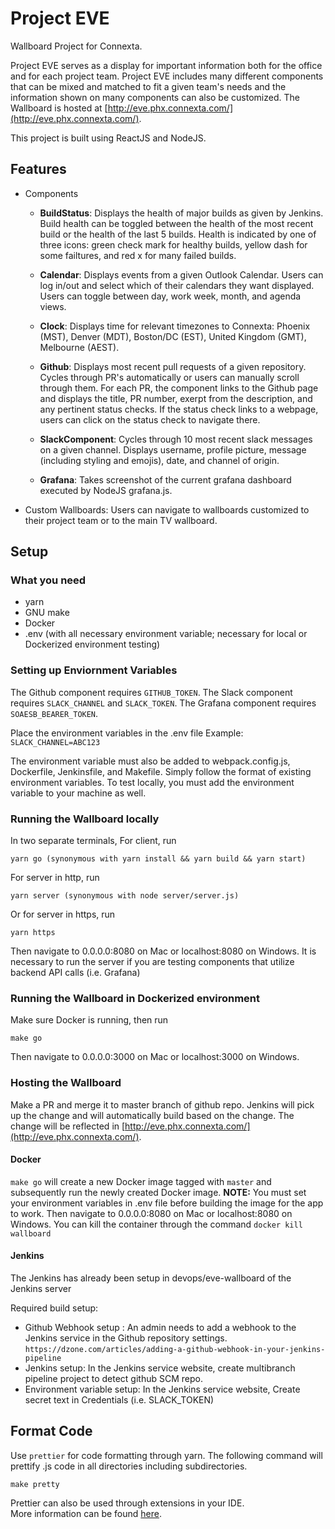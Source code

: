 # Project EVE

Wallboard Project for Connexta.

Project EVE serves as a display for important information both for the office and for each project team.  Project EVE includes many different components that can be mixed and matched to fit a given team's needs and the information shown on many components can also be customized.  The Wallboard is hosted at [http://eve.phx.connexta.com/](http://eve.phx.connexta.com/).

This project is built using ReactJS and NodeJS.

## Features

- Components

  - **BuildStatus**: Displays the health of major builds as given by Jenkins.  Build health can be toggled between the health of the most recent build or the health of the last 5 builds.  Health is indicated by one of three icons: green check mark for healthy builds, yellow dash for some failtures, and red x for many failed builds.
  
  - **Calendar**: Displays events from a given Outlook Calendar.  Users can log in/out and select which of their calendars they want displayed.  Users can toggle between day, work week, month, and agenda views.
  
  - **Clock**: Displays time for relevant timezones to Connexta: Phoenix (MST), Denver (MDT), Boston/DC (EST), United Kingdom (GMT), Melbourne (AEST).
  
  - **Github**: Displays most recent pull requests of a given repository.  Cycles through PR's automatically or users can manually scroll through them.  For each PR, the component links to the Github page and displays the title, PR number, exerpt from the description, and any pertinent status checks.  If the status check links to a webpage, users can click on the status check to navigate there.
  
  - **SlackComponent**: Cycles through 10 most recent slack messages on a given channel.  Displays username, profile picture, message (including styling and emojis), date, and channel of origin.

  - **Grafana**: Takes screenshot of the current grafana dashboard executed by NodeJS grafana.js.

- Custom Wallboards: Users can navigate to wallboards customized to their project team or to the main TV wallboard.

## Setup

### What you need
- yarn
- GNU make
- Docker
- .env (with all necessary environment variable; necessary for local or Dockerized environment testing)

### Setting up Enviornment Variables
The Github component requires ```GITHUB_TOKEN```.
The Slack component requires ```SLACK_CHANNEL``` and ```SLACK_TOKEN```.
The Grafana component requires ```SOAESB_BEARER_TOKEN```.

Place the environment variables in the .env file
Example: ```SLACK_CHANNEL=ABC123```

The environment variable must also be added to webpack.config.js, Dockerfile, Jenkinsfile, and Makefile. Simply follow the format of existing environment variables.  To test locally, you must add the environment variable to your machine as well.

### Running the Wallboard locally
In two separate terminals,
For client, run
```
yarn go (synonymous with yarn install && yarn build && yarn start)
```
For server in http, run
```
yarn server (synonymous with node server/server.js)
```
Or for server in https, run
```
yarn https
```
Then navigate to 0.0.0.0:8080 on Mac or localhost:8080 on Windows.
It is necessary to run the server if you are testing components that utilize backend API calls (i.e. Grafana)
  
### Running the Wallboard in Dockerized environment
Make sure Docker is running, then run
```
make go
```
Then navigate to 0.0.0.0:3000 on Mac or localhost:3000 on Windows.

### Hosting the Wallboard
Make a PR and merge it to master branch of github repo.
Jenkins will pick up the change and will automatically build based on the change.
The change will be reflected in [http://eve.phx.connexta.com/](http://eve.phx.connexta.com/).

#### Docker
```make go``` will create a new Docker image tagged with `master` and subsequently run the newly created Docker image.
**NOTE:** You must set your environment variables in .env file before building the image for the app to work. 
Then navigate to 0.0.0.0:8080 on Mac or localhost:8080 on Windows. 
You can kill the container through the command ```docker kill wallboard```  

#### Jenkins
The Jenkins has already been setup in devops/eve-wallboard of the Jenkins server

Required build setup:
- Github Webhook setup : An admin needs to add a webhook to the Jenkins service in the Github repository settings.
`https://dzone.com/articles/adding-a-github-webhook-in-your-jenkins-pipeline`
- Jenkins setup: In the Jenkins service website, create multibranch pipeline project to detect github SCM repo.
- Environment variable setup: In the Jenkins service website, Create secret text in Credentials (i.e. SLACK_TOKEN)

## Format Code
Use `prettier` for code formatting through yarn. The following command will prettify .js code in all directories including subdirectories.
```
make pretty
```  
Prettier can also be used through extensions in your IDE.   
More information can be found [here](https://prettier.io/).
